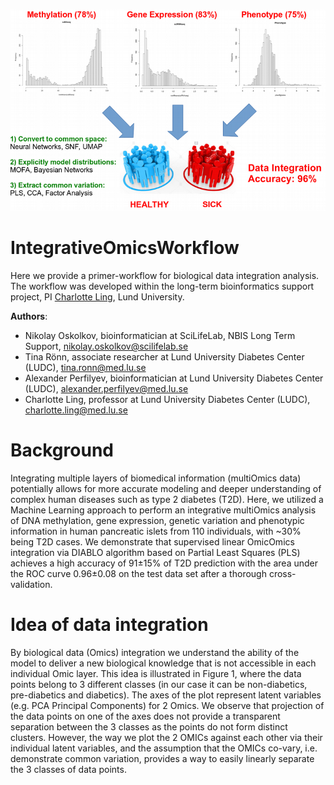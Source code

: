 ![Integrative Omics workflow overview](BoostInPrediction.png)
# IntegrativeOmicsWorkflow
Here we provide a primer-workflow for biological data integration analysis. The workflow was developed within the long-term bioinformatics support project, PI [Charlotte Ling](https://portal.research.lu.se/sv/persons/charlotte-ling), Lund University. 

**Authors**:
* Nikolay Oskolkov, bioinformatician at SciLifeLab, NBIS Long Term Support, nikolay.oskolkov@scilifelab.se
* Tina Rönn, associate researcher at Lund University Diabetes Center (LUDC), tina.ronn@med.lu.se
* Alexander Perfilyev, bioinformatician at Lund University Diabetes Center (LUDC), alexander.perfilyev@med.lu.se
* Charlotte Ling, professor at Lund University Diabetes Center (LUDC), charlotte.ling@med.lu.se

# Background
Integrating multiple layers of biomedical information (multiOmics data) potentially allows for more accurate modeling and deeper understanding of complex human diseases such as type 2 diabetes (T2D). Here, we utilized a Machine Learning approach to perform an integrative multiOmics analysis of DNA methylation, gene expression, genetic variation and phenotypic information in human pancreatic islets from 110 individuals, with ~30% being T2D cases. We demonstrate that supervised linear OmicOmics integration via DIABLO algorithm based on Partial Least Squares (PLS) achieves a high accuracy of 91±15% of T2D prediction with the area under the ROC curve 0.96±0.08 on the test data set after a thorough cross-validation.

# Idea of data integration
By biological data (Omics) integration we understand the ability of the model to deliver a new biological knowledge that is not accessible in each individual Omic layer. This idea is illustrated in Figure 1, where the data points belong to 3 different classes (in our case it can be non-diabetics, pre-diabetics and diabetics). The axes of the plot represent latent variables (e.g. PCA Principal Components) for 2 Omics. We observe that projection of the data points on one of the axes does not provide a transparent separation between the 3 classes as the points do not form distinct clusters. However, the way we plot the 2 OMICs against each other via their individual latent variables, and the assumption that the OMICs co-vary, i.e. demonstrate common variation, provides a way to easily linearly separate the 3 classes of data points.
